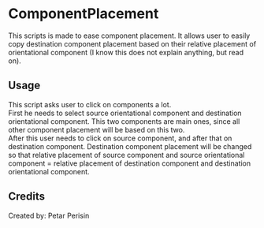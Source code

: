 # ComponentPlacement
This scripts is made to ease component placement. It allows user to easily copy destination component placement based on their relative placement of orientational component (I know this does not explain anything, but read on).


## Usage
This script asks user to click on components a lot.\
First he needs to select source orientational component and destination orientational component. This two components are main ones, since all other component placement will be based on this two.\
After this user needs to click on source component, and after that on destination component. Destination component placement will be changed so that relative placement of source component and source orientational component = relative placement of destination component and destination orientational component.


## Credits
Created by: Petar Perisin